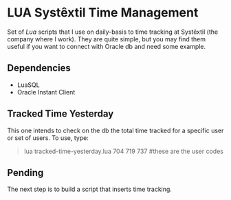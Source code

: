LUA Systêxtil Time Management
====

Set of *Lua* scripts that I use on daily-basis to time tracking at Systêxtil (the company where I work).
They are quite simple, but you may find them useful if you want to connect with Oracle db and need some example.

Dependencies
---

* LuaSQL
* Oracle Instant Client


Tracked Time Yesterday
---

This one intends to check on the db the total time tracked for a specific user or set of users. To use, type:
> lua tracked-time-yesterday.lua 704 719 737 #these are the user codes

Pending
---

The next step is to build a script that inserts time tracking.
